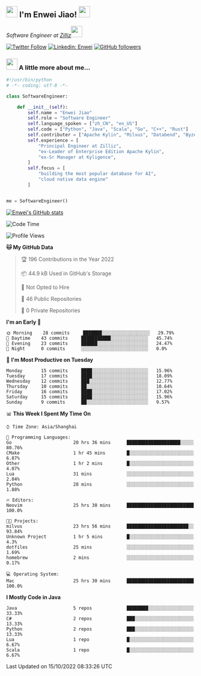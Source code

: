 <h2><img src="https://emojis.slackmojis.com/emojis/images/1531849430/4246/blob-sunglasses.gif?1531849430" width="30"/> I'm  Enwei Jiao! <img src="https://media.giphy.com/media/juBt25nT1KGys/giphy.gif" width=30> </h2>
<!-- <img align='right' src="https://media.giphy.com/media/M9gbBd9nbDrOTu1Mqx/giphy.gif" width="230"> -->
<p><em>Software Engineer at <a href="https://zilliz.com/">Zilliz</a><img src="https://media.giphy.com/media/WUlplcMpOCEmTGBtBW/giphy.gif" width="30"></em></p>

[![Twitter Follow](https://img.shields.io/twitter/follow/misteranmol?label=Follow)](https://twitter.com/intent/follow?screen_name=EnweiJiao)
[![Linkedin: Enwei](https://img.shields.io/badge/-enwei-blue?style=&logo=Linkedin&logoColor=white&link=https://www.linkedin.com/in/enwei-jiao-41192a97)](https://www.linkedin.com/in/enwei-jiao-41192a97/)
[![GitHub followers](https://img.shields.io/github/followers/jiaoew1991?label=Follow&style=social)](https://github.com/jiaoew1991)


### <img src="https://media.giphy.com/media/VgCDAzcKvsR6OM0uWg/giphy.gif" width="30"> A little more about me...  

```python
#!/usr/bin/python
# -*- coding: utf-8 -*-

class SoftwareEngineer:

    def __init__(self):
        self.name = "Enwei Jiao"
        self.role = "Software Engineer"
        self.language_spoken = ["zh_CN", "en_US"]
        self.code = ["Python", "Java", "Scala", "Go", "C++", "Rust"]
        self.contributer = ["Apache Kylin", "Milvus", "Databend", "Byzer-Lang"]
        self.experience = [
            "Principal Engineer at Zilliz",
            "ex-Leader of Enterprise Edition Apache Kylin",
            "ex-Sr Manager at Kyligence",
        ]
        self.focus = [
            "building the most popular database for AI",
            "cloud native data engine"
        ]


me = SoftwareEngineer()
```

[![Enwei's GitHub stats](https://github-readme-stats.vercel.app/api?username=jiaoew1991&count_private=true&show_icons=true)](https://github.com/jiaoew1991/jiaoew1991)

<!-- [![Top Langs](https://github-readme-stats.vercel.app/api/top-langs/?username=jiaoew1991&layout=compact)](https://github.com/jiaoew1991/jiaoew1991) -->

<!--START_SECTION:waka-->
![Code Time](http://img.shields.io/badge/Code%20Time-195%20hrs%2043%20mins-blue)

![Profile Views](http://img.shields.io/badge/Profile%20Views-5-blue)

**🐱 My GitHub Data** 

> 🏆 196 Contributions in the Year 2022
 > 
> 📦 44.9 kB Used in GitHub's Storage 
 > 
> 🚫 Not Opted to Hire
 > 
> 📜 46 Public Repositories 
 > 
> 🔑 0 Private Repositories  
 > 
**I'm an Early 🐤** 

```text
🌞 Morning    28 commits     ███████░░░░░░░░░░░░░░░░░░   29.79% 
🌆 Daytime    43 commits     ███████████░░░░░░░░░░░░░░   45.74% 
🌃 Evening    23 commits     ██████░░░░░░░░░░░░░░░░░░░   24.47% 
🌙 Night      0 commits      ░░░░░░░░░░░░░░░░░░░░░░░░░   0.0%

```
📅 **I'm Most Productive on Tuesday** 

```text
Monday       15 commits     ████░░░░░░░░░░░░░░░░░░░░░   15.96% 
Tuesday      17 commits     ████░░░░░░░░░░░░░░░░░░░░░   18.09% 
Wednesday    12 commits     ███░░░░░░░░░░░░░░░░░░░░░░   12.77% 
Thursday     10 commits     ██░░░░░░░░░░░░░░░░░░░░░░░   10.64% 
Friday       16 commits     ████░░░░░░░░░░░░░░░░░░░░░   17.02% 
Saturday     15 commits     ████░░░░░░░░░░░░░░░░░░░░░   15.96% 
Sunday       9 commits      ██░░░░░░░░░░░░░░░░░░░░░░░   9.57%

```


📊 **This Week I Spent My Time On** 

```text
⌚︎ Time Zone: Asia/Shanghai

💬 Programming Languages: 
Go                       20 hrs 36 mins      ████████████████████░░░░░   80.76% 
CMake                    1 hr 45 mins        █░░░░░░░░░░░░░░░░░░░░░░░░   6.87% 
Other                    1 hr 2 mins         █░░░░░░░░░░░░░░░░░░░░░░░░   4.07% 
Lua                      31 mins             ░░░░░░░░░░░░░░░░░░░░░░░░░   2.04% 
Python                   28 mins             ░░░░░░░░░░░░░░░░░░░░░░░░░   1.88%

🔥 Editors: 
Neovim                   25 hrs 30 mins      █████████████████████████   100.0%

🐱‍💻 Projects: 
milvus                   23 hrs 56 mins      ███████████████████████░░   93.84% 
Unknown Project          1 hr 5 mins         █░░░░░░░░░░░░░░░░░░░░░░░░   4.3% 
dotfiles                 25 mins             ░░░░░░░░░░░░░░░░░░░░░░░░░   1.69% 
homebrew                 2 mins              ░░░░░░░░░░░░░░░░░░░░░░░░░   0.17%

💻 Operating System: 
Mac                      25 hrs 30 mins      █████████████████████████   100.0%

```

**I Mostly Code in Java** 

```text
Java                     5 repos             ████████░░░░░░░░░░░░░░░░░   33.33% 
C#                       2 repos             ███░░░░░░░░░░░░░░░░░░░░░░   13.33% 
Python                   2 repos             ███░░░░░░░░░░░░░░░░░░░░░░   13.33% 
Lua                      1 repo              █░░░░░░░░░░░░░░░░░░░░░░░░   6.67% 
Scala                    1 repo              █░░░░░░░░░░░░░░░░░░░░░░░░   6.67%

```



 Last Updated on 15/10/2022 08:33:26 UTC
<!--END_SECTION:waka-->
